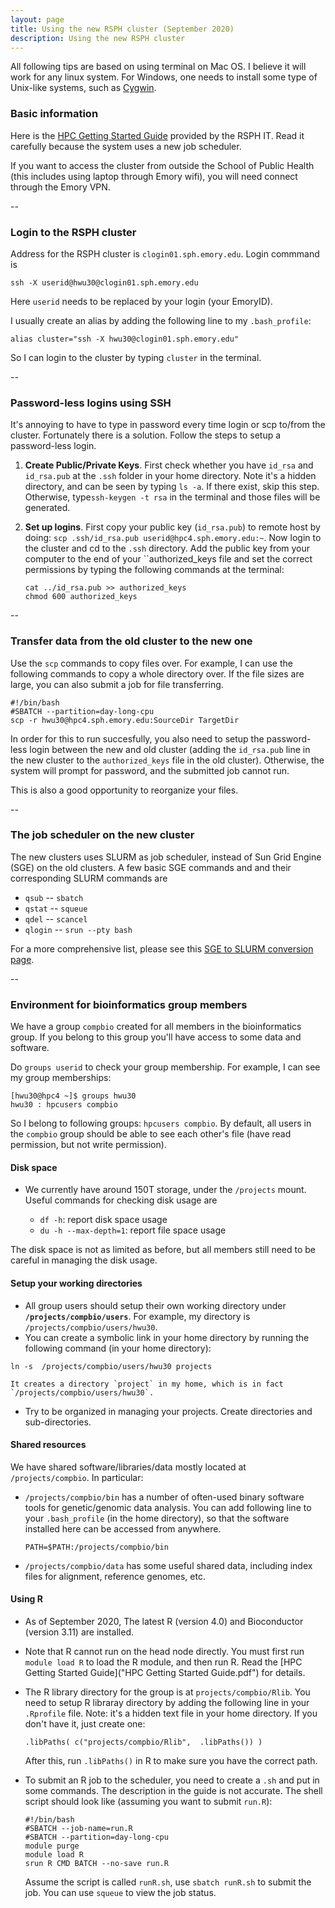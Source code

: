 ```yaml
---
layout: page
title: Using the new RSPH cluster (September 2020)
description: Using the new RSPH cluster
---
```



All following tips are based on using terminal on Mac OS. I believe it will work for any linux system. For Windows, one needs to install some type of Unix-like systems, such as [Cygwin](https://www.cygwin.com).

### Basic information 

Here is the [HPC Getting Started Guide](HPCGuide.pdf) provided by the RSPH IT. Read it carefully because the system uses a new job scheduler. 

If you want to access the cluster from outside the School of Public Health (this includes using laptop through Emory wifi), you will need connect through the Emory VPN.  

--
### Login to the RSPH cluster

Address for the RSPH cluster is ``clogin01.sph.emory.edu``. 
Login commmand is 

```
ssh -X userid@hwu30@clogin01.sph.emory.edu
``` 

Here ``userid`` needs to be replaced by your login (your EmoryID). 

I usually create an alias by adding the following line to my ``.bash_profile``:

```
alias cluster="ssh -X hwu30@clogin01.sph.emory.edu"
```

So I can login to the cluster by typing ``cluster`` in the terminal. 

--
### Password-less logins using SSH

It's annoying to have to type in password every time  login or scp to/from the cluster. Fortunately there is a solution. Follow the steps to setup a password-less login.

1. **Create Public/Private Keys**. First check whether you have ``id_rsa`` and ``id_rsa.pub`` at the ``.ssh`` folder in your home directory. Note it's a hidden directory, and can be seen by typing ``ls -a``. If there exist, skip this step. Otherwise, type``ssh-keygen -t rsa`` in the terminal and those files will be generated.

2. **Set up logins**. First copy your public key (``id_rsa.pub``) to remote host by doing:
```scp .ssh/id_rsa.pub userid@hpc4.sph.emory.edu:~```.
Now login to the cluster and cd to the ``.ssh`` directory. Add the public key from your computer to the end of your ``authorized_keys file and set the correct permissions by typing the following commands at the terminal:

	```
	cat ../id_rsa.pub >> authorized_keys
	chmod 600 authorized_keys
	```

--
### Transfer data from the old cluster to the new one

Use the `scp` commands to copy files over. For example, I can use the following commands to copy a whole directory over. If the file sizes are large, you can also submit a job for file transferring. 

```
#!/bin/bash
#SBATCH --partition=day-long-cpu
scp -r hwu30@hpc4.sph.emory.edu:SourceDir TargetDir 
```

In order for this to run succesfully, you also need to setup the password-less login between the new and old cluster (adding the `id_rsa.pub` line in the new cluster to the `authorized_keys` file in the old cluster). Otherwise, the system will prompt for password, and the submitted job cannot run. 

This is also a good opportunity to reorganize your files. 



--
### The job scheduler on the new cluster

The new clusters uses SLURM as job scheduler, instead of Sun Grid Engine (SGE) on the old clusters. A few basic SGE commands and 
and their corresponding SLURM commands are

- `qsub` -- `sbatch` 
-  `qstat` -- `squeue` 
-  `qdel` -- `scancel`
-  `qlogin` -- `srun --pty bash`

For a more comprehensive list, please see this 
[SGE to SLURM conversion page](https://srcc.stanford.edu/sge-slurm-conversion).

--
### Environment for bioinformatics group members


We have a group `compbio` created for all members in the bioinformatics group. If you belong to this group you'll have access to some data and software. 

Do `groups userid` to check your group membership. For example, I can see my group memberships: 

```
[hwu30@hpc4 ~]$ groups hwu30
hwu30 : hpcusers compbio
```

So I belong to following groups: `hpcusers compbio`. 
By default, all users in the `compbio` group should be able to see each other's file (have read permission, but not write permission). 
  
#### Disk space
* We currently have around 150T storage, under the `/projects` mount. 
Useful commands for checking disk usage are 

	- `df -h`: report disk space usage
	- `du -h --max-depth=1`: report file space usage


The disk space is not as limited as before, but all members still need to be careful in managing the disk usage. 

#### Setup your working directories

* All group users should setup their own working directory under **`/projects/compbio/users`**. For example, my directory is `/projects/compbio/users/hwu30`. 
* You can create a symbolic link in your home directory by running the following command (in your home directory): 
```
ln -s  /projects/compbio/users/hwu30 projects
```
	
	It creates a directory `project` in my home, which is in fact `/projects/compbio/users/hwu30`. 
* Try to be organized in managing your projects. Create directories and sub-directories. 



#### Shared resources  

We have shared software/libraries/data mostly located at `/projects/compbio`. In particular: 

- `/projects/compbio/bin` has a number of often-used binary software tools for genetic/genomic data analysis. 
You can add following line to your `.bash_profile` (in the home directory), so that the software installed here can be accessed from anywhere. 

	```
	PATH=$PATH:/projects/compbio/bin
	```

- `/projects/compbio/data` has some useful shared data, including index files for alignment, reference genomes, etc. 


#### Using R
- As of September 2020, The latest R (version 4.0) and Bioconductor (version 3.11) are installed. 

- Note that R cannot run on the head node directly. You must first run ``module load R`` to load the R module, and then run R. Read the [HPC Getting Started Guide]("HPC Getting Started Guide.pdf") for details. 

- The R library directory for the group is at `projects/compbio/Rlib`. You need to setup R libraray directory by adding the following line in your `.Rprofile` file. Note: it's a hidden text file in your home directory. If you don't have it, just create one: 

	```.libPaths( c("projects/compbio/Rlib",  .libPaths()) )```

	After this, run `.libPaths()` in R to make sure you have the correct path. 
	
- To submit an R job to the scheduler, you need to create a `.sh` and put in some commands. The description in the guide is not accurate. The shell script should look like (assuming you want to submit `run.R`): 
		
	```
	#!/bin/bash
	#SBATCH --job-name=run.R
	#SBATCH --partition=day-long-cpu
	module purge
	module load R
	srun R CMD BATCH --no-save run.R
	```
  Assume the script is called `runR.sh`, use `sbatch runR.sh` to submit the job. You can use `squeue` to view the job status. 
